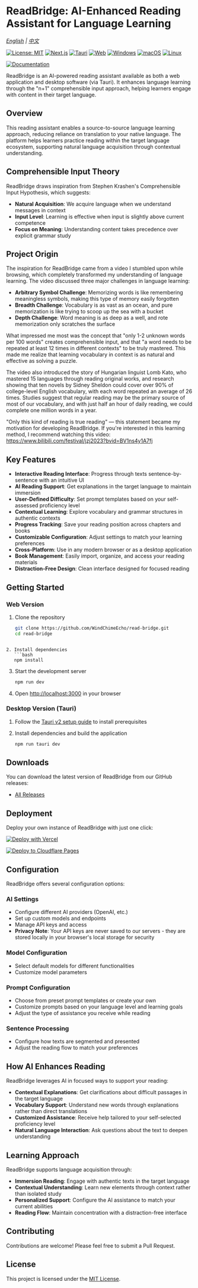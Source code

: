 # ReadBridge: AI-Enhanced Reading Assistant for Language Learning

*[English](./README.md) | [中文](./README.zh-CN.md)*

[![License: MIT](https://img.shields.io/badge/License-MIT-yellow.svg)](https://opensource.org/licenses/MIT) [![Next.js](https://img.shields.io/badge/Next.js-black?logo=next.js&logoColor=white)](https://nextjs.org/) [![Tauri](https://img.shields.io/badge/Tauri-24C8D8?logo=tauri&logoColor=white)](https://tauri.app/) [![Web](https://img.shields.io/badge/Platform-Web-blue)](https://nextjs.org/) [![Windows](https://img.shields.io/badge/Platform-Windows-blue?logo=windows&logoColor=white)](https://tauri.app/) [![macOS](https://img.shields.io/badge/Platform-macOS-blue?logo=apple&logoColor=white)](https://tauri.app/) [![Linux](https://img.shields.io/badge/Platform-Linux-blue?logo=linux&logoColor=white)](https://tauri.app/)

[![Documentation](https://img.shields.io/badge/Documentation-docs.readbridge.cc-blue)](https://docs.readbridge.cc/)

ReadBridge is an AI-powered reading assistant available as both a web application and desktop software (via Tauri). It enhances language learning through the "n+1" comprehensible input approach, helping learners engage with content in their target language.

## Overview

This reading assistant enables a source-to-source language learning approach, reducing reliance on translation to your native language. The platform helps learners practice reading within the target language ecosystem, supporting natural language acquisition through contextual understanding.

## Comprehensible Input Theory

ReadBridge draws inspiration from Stephen Krashen's Comprehensible Input Hypothesis, which suggests:

- **Natural Acquisition**: We acquire language when we understand messages in context
- **Input Level**: Learning is effective when input is slightly above current competence
- **Focus on Meaning**: Understanding content takes precedence over explicit grammar study

## Project Origin

The inspiration for ReadBridge came from a video I stumbled upon while browsing, which completely transformed my understanding of language learning. The video discussed three major challenges in language learning:

- **Arbitrary Symbol Challenge**: Memorizing words is like remembering meaningless symbols, making this type of memory easily forgotten
- **Breadth Challenge**: Vocabulary is as vast as an ocean, and pure memorization is like trying to scoop up the sea with a bucket
- **Depth Challenge**: Word meaning is as deep as a well, and rote memorization only scratches the surface

What impressed me most was the concept that "only 1-2 unknown words per 100 words" creates comprehensible input, and that "a word needs to be repeated at least 12 times in different contexts" to be truly mastered. This made me realize that learning vocabulary in context is as natural and effective as solving a puzzle.

The video also introduced the story of Hungarian linguist Lomb Kato, who mastered 15 languages through reading original works, and research showing that ten novels by Sidney Sheldon could cover over 90% of college-level English vocabulary, with each word repeated an average of 26 times. Studies suggest that regular reading may be the primary source of most of our vocabulary, and with just half an hour of daily reading, we could complete one million words in a year.

"Only this kind of reading is true reading" — this statement became my motivation for developing ReadBridge. If you're interested in this learning method, I recommend watching this video: https://www.bilibili.com/festival/jzj2023?bvid=BV1ns4y1A7fj

## Key Features

- **Interactive Reading Interface**: Progress through texts sentence-by-sentence with an intuitive UI
- **AI Reading Support**: Get explanations in the target language to maintain immersion
- **User-Defined Difficulty**: Set prompt templates based on your self-assessed proficiency level
- **Contextual Learning**: Explore vocabulary and grammar structures in authentic contexts
- **Progress Tracking**: Save your reading position across chapters and books
- **Customizable Configuration**: Adjust settings to match your learning preferences
- **Cross-Platform**: Use in any modern browser or as a desktop application
- **Book Management**: Easily import, organize, and access your reading materials
- **Distraction-Free Design**: Clean interface designed for focused reading

## Getting Started

### Web Version

1. Clone the repository
   ```bash
   git clone https://github.com/WindChimeEcho/read-bridge.git
   cd read-bridge
```

2. Install dependencies
   ```bash
   npm install
   ```

3. Start the development server
   ```bash
   npm run dev
   ```

4. Open [http://localhost:3000](http://localhost:3000) in your browser

### Desktop Version (Tauri)

1. Follow the [Tauri v2 setup guide](https://v2.tauri.app/guides/quick-start/prerequisites) to install prerequisites
   
2. Install dependencies and build the application
   ```bash
   npm run tauri dev
   ```

## Downloads

You can download the latest version of ReadBridge from our GitHub releases:

- [All Releases](https://github.com/WindChimeEcho/read-bridge/releases)

## Deployment

Deploy your own instance of ReadBridge with just one click:

[![Deploy with Vercel](https://vercel.com/button)](https://vercel.com/new/clone?repository-url=https://github.com/WindChimeEcho/read-bridge)

[![Deploy to Cloudflare Pages](https://img.shields.io/badge/Deploy%20to-Cloudflare%20Pages-orange.svg?style=for-the-badge&logo=cloudflare)](https://developers.cloudflare.com/pages/framework-guides/deploy-a-nextjs-site/)

## Configuration

ReadBridge offers several configuration options:

### AI Settings
- Configure different AI providers (OpenAI, etc.)
- Set up custom models and endpoints
- Manage API keys and access
- **Privacy Note**: Your API keys are never saved to our servers - they are stored locally in your browser's local storage for security

### Model Configuration
- Select default models for different functionalities
- Customize model parameters

### Prompt Configuration
- Choose from preset prompt templates or create your own
- Customize prompts based on your language level and learning goals
- Adjust the type of assistance you receive while reading

### Sentence Processing
- Configure how texts are segmented and presented
- Adjust the reading flow to match your preferences

## How AI Enhances Reading

ReadBridge leverages AI in focused ways to support your reading:

- **Contextual Explanations**: Get clarifications about difficult passages in the target language
- **Vocabulary Support**: Understand new words through explanations rather than direct translations
- **Customized Assistance**: Receive help tailored to your self-selected proficiency level
- **Natural Language Interaction**: Ask questions about the text to deepen understanding

## Learning Approach

ReadBridge supports language acquisition through:

- **Immersion Reading**: Engage with authentic texts in the target language
- **Contextual Understanding**: Learn new elements through context rather than isolated study
- **Personalized Support**: Configure the AI assistance to match your current abilities
- **Reading Flow**: Maintain concentration with a distraction-free interface


## Contributing

Contributions are welcome! Please feel free to submit a Pull Request.

## License

This project is licensed under the [MIT License](LICENSE).